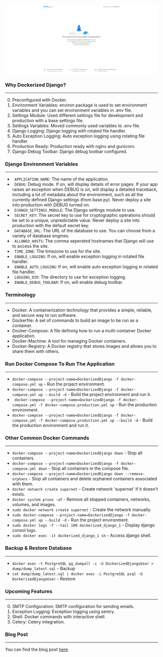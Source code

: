 ![screenshot](https://github.com/insafm/dockerized-django/blob/main/SCREENSHOT.png?raw=true)

### Why Dockerized Django?
----

0. Preconfigured with Docker.
1. Environment Variables: environ package is used to set environment variables and you can set environment variables in .env file.
2. Settings Module: Used different settings file for development and production with a base settings file.
3. Settings Variables: Moved commonly used variables to .env file.
4. Django Logging: Django logging with rotated file handler.
5. Auto Exception Logging: Auto exception logging using rotating file handler.
6. Production Ready: Production ready with nginx and gunicorn.
7. Django Debug Toolbar: Django debug toolbar configured.

### Django Environment Variables
----

- ``` APPLICATION_NAME```: The name of the application.
- ``` DEBUG```: Debug mode. If on, will display details of error pages. If your app raises an exception when DEBUG is on, will display a detailed traceback, including a lot of metadata about the environment, such as all the currently defined Django settings (from base.py). Never deploy a site into production with DEBUG turned on.
- ``` DJANGO_SETTINGS_MODULE```: The Django settings module to use.
- ``` SECRET_KEY```: The secret key to use for cryptographic operations should be set to a unique, unpredictable value. Never deploy a site into production with the default secret key.
- ``` DATABASE_URL```: The URL of the database to use. You can choose from a variety of database engines.
- ``` ALLOWED_HOSTS```: The comma seperated hostnames that Django will use to access the site.
- ``` TIME_ZONE```: The timezone to use for the site.
- ``` ENABLE_LOGGING```: If on, will enable exception logging in rotated file handler.
- ``` ENABLE_AUTO_LOGGING```: If on, will enable auto exception logging in rotated file handler.
- ``` LOGGING_DIR```: The directory to use for exception logging.
- ``` ENABLE_DEBUG_TOOLBAR```: If on, will enable debug toolbar.

### Terminology
----

- Docker: A containerization technology that provides a simple, reliable, and secure way to run software.
- Dockerfile: A set of commands to build an image to be run as a container.
- Docker-Compose: A file defining how to run a multi-container Docker application.
- Docker-Machine: A tool for managing Docker containers.
- Docker-Registry: A Docker registry that stores images and allows you to share them with others.

### Run Docker Compose To Run The Application
----

- ``` docker-compose --project-name=DockerizedDjango -f docker-compose.yml up ``` - Run the project environment.
- ``` docker-compose --project-name=DockerizedDjango -f docker-compose.yml up --build -d ``` - Build the project environment and run it.
- ``` docker-compose --project-name=DockerizedDjango -f docker-compose.yml -f docker-compose.production.yml up``` - Run the production environment.
- ``` docker-compose --project-name=DockerizedDjango -f docker-compose.yml -f docker-compose.production.yml up --build -d ``` - Build the production environment and run it.

### Other Common Docker Commands
----

- ``` docker-compose --project-name=DockerizedDjango down ``` - Stop all containers.
- ``` docker-compose --project-name=DockerizedDjango -f docker-compose.yml down ``` - Stop all containers in the compose file.
- ``` docker-compose --project-name=DockerizedDjango down --remove-orphans ``` - Stop all containers and delete orphaned containers associated with them.
- ``` docker network create supernet ``` - Create network 'supernet' if it doesn't exists.
- ``` docker system prune -af ``` - Remove all stopped containers, networks, volumes, and images.
- ``` sudo docker network create supernet ``` - Create the network manually.
- ``` sudo docker-compose --project-name=DockerizedDjango -f docker-compose.yml up --build -d ``` - Run the project environment.
- ``` sudo docker logs -f --tail 100 dockerized_django_1 ``` - Display django consol logs.
- ``` sudo docker exec -it dockerized_django_1 sh ``` - Access django shell.

### Backup & Restore Database
----

- ``` docker exec -t PostgreSQL pg_dumpall -c -U DockerizedDjangoUser > dump/dump_latest.sql ```  - Backup
- ``` cat dump/dump_latest.sql | docker exec -i PostgreSQL psql -U DockerizedDjangoUser ``` - Restore

### Upcoming Features
----
0. SMTP Configuration: SMTP configuration for sending emails.
1. Exception Logging: Exception logging using sentry.
2. Shell: Docker commands with interactive shell.
3. Celery: Celery integration.

### Blog Post
----
You can find the blog post [here](https://insafweb.in/blog/category/django/how-to-install-django-with-docker-dockerized-django/).
